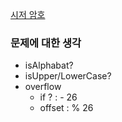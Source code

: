 [시저 암호](https://programmers.co.kr/learn/courses/30/lessons/12926)

### 문제에 대한 생각
- isAlphabat?
- isUpper/LowerCase?
- overflow
    - if ? : - 26
    - offset : % 26